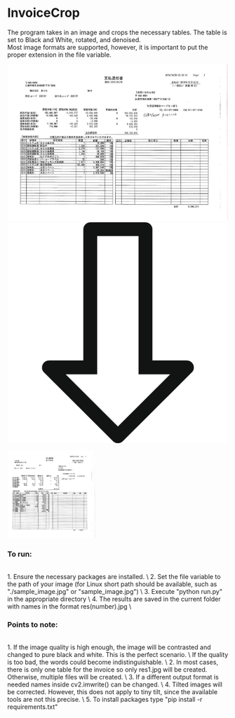 # InvoiceCrop
The program takes in an image and crops the necessary tables. The table is set to Black and White, rotated, and denoised. \
Most image formats are supported, however, it is important to put the proper extension in the file variable. 

![alt text](https://github.com/gsharabok/InvoiceCrop/blob/main/imgs/sample_image.jpg?raw=true) 
![alt_text](https://github.com/gsharabok/InvoiceCrop/blob/main/imgs/down_arrow.png?raw=true)

<img src="https://github.com/gsharabok/InvoiceCrop/blob/main/imgs/sample_image.jpg" width="200" height="200" />

### To run:  
<br/>
	1. Ensure the necessary packages are installed. \
	2. Set the file variable to the path of your image (for Linux short path should be available, such as "./sample_image.jpg" or "sample_image.jpg") \
	3. Execute "python run.py" in the appropriate directory \
	4. The results are saved in the current folder with names in the format res(number).jpg \
	
### Points to note:  
<br/>
	1. If the image quality is high enough, the image will be contrasted and changed to pure black and white. This is the perfect scenario. \
	   If the quality is too bad, the words could become indistinguishable. \
	2. In most cases, there is only one table for the invoice so only res1.jpg will be created. Otherwise, multiple files will be created. \
	3. If a different output format is needed names inside cv2.imwrite() can be changed. \
	4. Tilted images will be corrected. However, this does not apply to tiny tilt, since the available tools are not this precise. \
	5. To install packages type "pip install -r requirements.txt"
